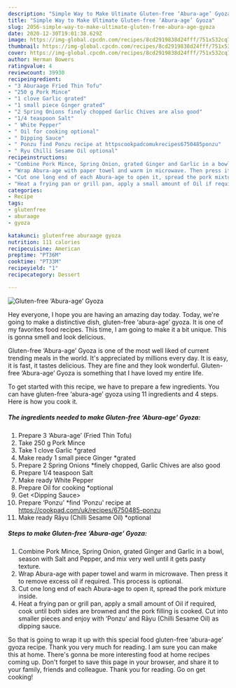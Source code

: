 ```yaml
---
description: "Simple Way to Make Ultimate Gluten-free ‘Abura-age’ Gyoza"
title: "Simple Way to Make Ultimate Gluten-free ‘Abura-age’ Gyoza"
slug: 2056-simple-way-to-make-ultimate-gluten-free-abura-age-gyoza
date: 2020-12-30T19:01:38.629Z
image: https://img-global.cpcdn.com/recipes/8cd2919838d24fff/751x532cq70/gluten-free-abura-age-gyoza-recipe-main-photo.jpg
thumbnail: https://img-global.cpcdn.com/recipes/8cd2919838d24fff/751x532cq70/gluten-free-abura-age-gyoza-recipe-main-photo.jpg
cover: https://img-global.cpcdn.com/recipes/8cd2919838d24fff/751x532cq70/gluten-free-abura-age-gyoza-recipe-main-photo.jpg
author: Herman Bowers
ratingvalue: 4
reviewcount: 39930
recipeingredient:
- "3 Aburaage Fried Thin Tofu"
- "250 g Pork Mince"
- "1 clove Garlic grated"
- "1 small piece Ginger grated"
- "2 Spring Onions finely chopped Garlic Chives are also good"
- "1/4 teaspoon Salt"
- " White Pepper"
- " Oil for cooking optional"
- " Dipping Sauce"
- " Ponzu find Ponzu recipe at httpscookpadcomukrecipes6750485ponzu"
- " Ryu Chilli Sesame Oil optional"
recipeinstructions:
- "Combine Pork Mince, Spring Onion, grated Ginger and Garlic in a bowl, season with Salt and Pepper, and mix very well until it gets pasty texture."
- "Wrap Abura-age with paper towel and warm in microwave. Then press it to remove excess oil if required. This process is optional."
- "Cut one long end of each Abura-age to open it, spread the pork mixture inside."
- "Heat a frying pan or grill pan, apply a small amount of Oil if required, cook until both sides are browned and the pork filling is cooked. Cut into smaller pieces and enjoy with ‘Ponzu’ and Rāyu (Chilli Sesame Oil) as dipping sauce."
categories:
- Recipe
tags:
- glutenfree
- aburaage
- gyoza

katakunci: glutenfree aburaage gyoza 
nutrition: 111 calories
recipecuisine: American
preptime: "PT36M"
cooktime: "PT33M"
recipeyield: "1"
recipecategory: Dessert

---
```



![Gluten-free ‘Abura-age’ Gyoza](https://img-global.cpcdn.com/recipes/8cd2919838d24fff/751x532cq70/gluten-free-abura-age-gyoza-recipe-main-photo.jpg)

Hey everyone, I hope you are having an amazing day today. Today, we're going to make a distinctive dish, gluten-free ‘abura-age’ gyoza. It is one of my favorites food recipes. This time, I am going to make it a bit unique. This is gonna smell and look delicious.

Gluten-free ‘Abura-age’ Gyoza is one of the most well liked of current trending meals in the world. It's appreciated by millions every day. It is easy, it is fast, it tastes delicious. They are fine and they look wonderful. Gluten-free ‘Abura-age’ Gyoza is something that I have loved my entire life.




To get started with this recipe, we have to prepare a few ingredients. You can have gluten-free ‘abura-age’ gyoza using 11 ingredients and 4 steps. Here is how you cook it.

<!--inarticleads1-->

##### The ingredients needed to make Gluten-free ‘Abura-age’ Gyoza:

1. Prepare 3 ‘Abura-age’ (Fried Thin Tofu)
1. Take 250 g Pork Mince
1. Take 1 clove Garlic *grated
1. Make ready 1 small piece Ginger *grated
1. Prepare 2 Spring Onions *finely chopped, Garlic Chives are also good
1. Prepare 1/4 teaspoon Salt
1. Make ready  White Pepper
1. Prepare  Oil for cooking *optional
1. Get  &lt;Dipping Sauce&gt;
1. Prepare  ‘Ponzu’ *find &#39;Ponzu&#39; recipe at https://cookpad.com/uk/recipes/6750485-ponzu
1. Make ready  Rāyu (Chilli Sesame Oil) *optional




<!--inarticleads2-->

##### Steps to make Gluten-free ‘Abura-age’ Gyoza:

1. Combine Pork Mince, Spring Onion, grated Ginger and Garlic in a bowl, season with Salt and Pepper, and mix very well until it gets pasty texture.
1. Wrap Abura-age with paper towel and warm in microwave. Then press it to remove excess oil if required. This process is optional.
1. Cut one long end of each Abura-age to open it, spread the pork mixture inside.
1. Heat a frying pan or grill pan, apply a small amount of Oil if required, cook until both sides are browned and the pork filling is cooked. Cut into smaller pieces and enjoy with ‘Ponzu’ and Rāyu (Chilli Sesame Oil) as dipping sauce.




So that is going to wrap it up with this special food gluten-free ‘abura-age’ gyoza recipe. Thank you very much for reading. I am sure you can make this at home. There's gonna be more interesting food at home recipes coming up. Don't forget to save this page in your browser, and share it to your family, friends and colleague. Thank you for reading. Go on get cooking!
